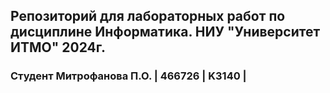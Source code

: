 ## Репозиторий для лабораторных работ по дисциплине Информатика. НИУ "Университет ИТМО" 2024г.
### Студент Митрофанова П.О. | 466726 | K3140 |

